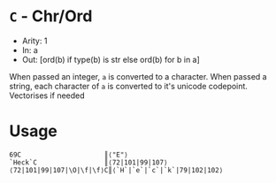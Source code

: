 # `C` - Chr/Ord

- Arity: 1
- In: a
- Out: [ord(b) if type(b) is str else ord(b) for b in a]

When passed an integer, `a` is converted to a character.
When passed a string, each character of `a` is converted to it's unicode codepoint.
Vectorises if needed

# Usage
```
69C                     ║⟨"E"⟩
`Heck`C                 ║⟨72|101|99|107⟩
⟨72|101|99|107|\O|\f|\f⟩C║⟨`H`|`e`|`c`|`k`|79|102|102⟩
```
